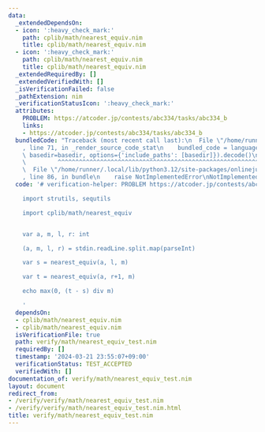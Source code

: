 ```yaml
---
data:
  _extendedDependsOn:
  - icon: ':heavy_check_mark:'
    path: cplib/math/nearest_equiv.nim
    title: cplib/math/nearest_equiv.nim
  - icon: ':heavy_check_mark:'
    path: cplib/math/nearest_equiv.nim
    title: cplib/math/nearest_equiv.nim
  _extendedRequiredBy: []
  _extendedVerifiedWith: []
  _isVerificationFailed: false
  _pathExtension: nim
  _verificationStatusIcon: ':heavy_check_mark:'
  attributes:
    PROBLEM: https://atcoder.jp/contests/abc334/tasks/abc334_b
    links:
    - https://atcoder.jp/contests/abc334/tasks/abc334_b
  bundledCode: "Traceback (most recent call last):\n  File \"/home/runner/.local/lib/python3.12/site-packages/onlinejudge_verify/documentation/build.py\"\
    , line 71, in _render_source_code_stat\n    bundled_code = language.bundle(stat.path,\
    \ basedir=basedir, options={'include_paths': [basedir]}).decode()\n          \
    \         ^^^^^^^^^^^^^^^^^^^^^^^^^^^^^^^^^^^^^^^^^^^^^^^^^^^^^^^^^^^^^^^^^^^^^^^^^^^^^^^^^\n\
    \  File \"/home/runner/.local/lib/python3.12/site-packages/onlinejudge_verify/languages/nim.py\"\
    , line 86, in bundle\n    raise NotImplementedError\nNotImplementedError\n"
  code: '# verification-helper: PROBLEM https://atcoder.jp/contests/abc334/tasks/abc334_b

    import strutils, sequtils

    import cplib/math/nearest_equiv


    var a, m, l, r: int

    (a, m, l, r) = stdin.readLine.split.map(parseInt)

    var s = nearest_equiv(a, l, m)

    var t = nearest_equiv(a, r+1, m)

    echo max(0, (t - s) div m)

    '
  dependsOn:
  - cplib/math/nearest_equiv.nim
  - cplib/math/nearest_equiv.nim
  isVerificationFile: true
  path: verify/math/nearest_equiv_test.nim
  requiredBy: []
  timestamp: '2024-03-21 23:55:07+09:00'
  verificationStatus: TEST_ACCEPTED
  verifiedWith: []
documentation_of: verify/math/nearest_equiv_test.nim
layout: document
redirect_from:
- /verify/verify/math/nearest_equiv_test.nim
- /verify/verify/math/nearest_equiv_test.nim.html
title: verify/math/nearest_equiv_test.nim
---
```

